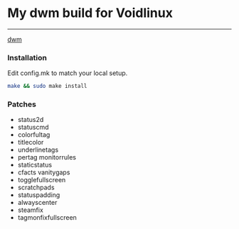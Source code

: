 # My dwm build for Voidlinux
---

[dwm](https://dwm.suckless.org/)

### Installation

Edit config.mk to match your local setup.

```sh
make && sudo make install
```

### Patches
- status2d
- statuscmd
- colorfultag
- titlecolor
- underlinetags
- pertag monitorrules
- staticstatus
- cfacts vanitygaps
- togglefullscreen
- scratchpads
- statuspadding
- alwayscenter
- steamfix
- tagmonfixfullscreen

